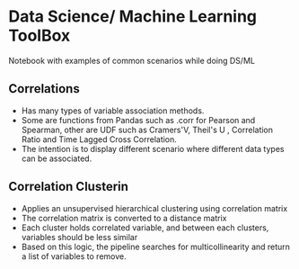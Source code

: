 # Data Science/ Machine Learning ToolBox

Notebook with examples of common scenarios while doing DS/ML

## Correlations
- Has many types of variable association methods. 
- Some are functions from Pandas such as .corr for Pearson and Spearman, other are UDF such as Cramers'V, Theil's U , Correlation Ratio and Time Lagged Cross Correlation. 
- The intention is to display different scenario where different data types can be associated.

## Correlation Clusterin
- Applies an unsupervised hierarchical clustering using correlation matrix
- The correlation matrix is converted to a distance matrix 
- Each cluster holds correlated variable, and between each clusters, variables should be less similar
- Based on this logic, the pipeline searches for multicollinearity and return a list of variables to remove. 
